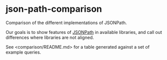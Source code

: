 # json-path-comparison
Comparison of the different implementations of JSONPath.

Our goals is to show features of [JSONPath](https://goessner.net/articles/JsonPath/)
in available libraries, and call out differences where libraries are not aligned.

See <comparison/README.md> for a table generated against a set of example queries.

